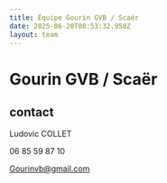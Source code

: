 ```yaml
---
title: Équipe Gourin GVB / Scaër
date: 2025-06-20T08:53:32.958Z
layout: team
---
```


# Gourin GVB / Scaër



## contact 

Ludovic COLLET

06 85 59 87 10

Gourinvb@gmail.com

